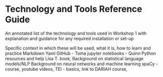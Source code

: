 Technology and Tools Reference Guide
=======================

An annotated list of the technology and tools used in Workshop 1 with explanation and guidance for any required installation or set-up  

Specific context in which these will be used, what it is, how to learn and practice 
Markdown 
Yaml 
GitHub - Toma
jupyter notebooks - Quinn
Python resources and help Lisa T. book, 
Background on statistical language models/NLP
Background on neural networks and machine learning
spaCy - course, youtube videos, 
TEI - basics, link to DARIAH course,
